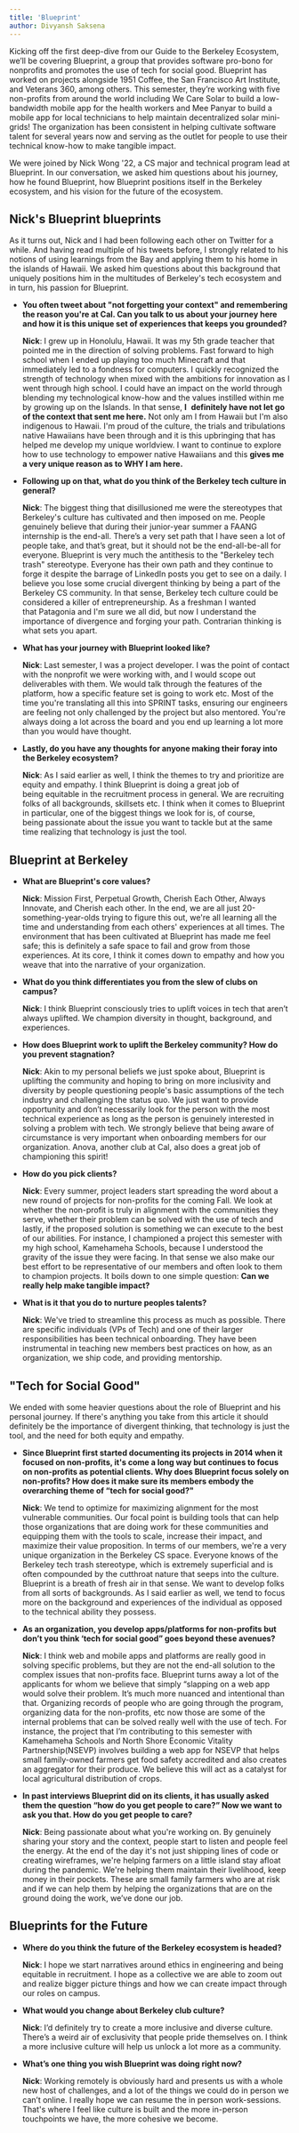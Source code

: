 ```yaml
---
title: 'Blueprint'
author: Divyansh Saksena
---
```


Kicking off the first deep-dive from our Guide to the Berkeley Ecosystem, we’ll be covering Blueprint, a group that provides software pro-bono for nonprofits and promotes the use of tech for social good. Blueprint has worked on projects alongside 1951 Coffee, the San Francisco Art Institute, and Veterans 360, among others. This semester, they’re working with five non-profits from around the world including We Care Solar to build a low-bandwidth mobile app for the health workers and Mee Panyar to build a mobile app for local technicians to help maintain decentralized solar mini-grids! The organization has been consistent in helping cultivate software talent for several years now and serving as the outlet for people to use their technical know-how to make tangible impact.

We were joined by Nick Wong '22, a CS major and technical program lead at Blueprint. In our conversation, we asked him questions about his journey, how he found Blueprint, how Blueprint positions itself in the Berkeley ecosystem, and his vision for the future of the ecosystem.

## Nick's Blueprint blueprints

As it turns out, Nick and I had been following each other on Twitter for a while. And having read multiple of his tweets before, I strongly related to his notions of using learnings from the Bay and applying them to his home in the islands of Hawaii. We asked him questions about this background that uniquely positions him in the multitudes of Berkeley's tech ecosystem and in turn, his passion for Blueprint.

- **You often tweet about "not forgetting your context" and remembering the reason you're at Cal. Can you talk to us about your journey here and how it is this unique set of experiences that keeps you grounded?**

  **Nick**: I grew up in Honolulu, Hawaii. It was my 5th grade teacher that pointed me in the direction of solving problems. Fast forward to high school when I ended up playing too much Minecraft and that immediately led to a fondness for computers. I quickly recognized the strength of technology when mixed with the ambitions for innovation as I went through high school. I could have an impact on the world through blending my technological know-how and the values instilled within me by growing up on the Islands. In that sense, **I**  **definitely have not let go of the context that sent me here.** Not only am I from Hawaii but I'm also indigenous to Hawaii. I'm proud of the culture, the trials and tribulations native Hawaiians have been through and it is this upbringing that has helped me develop my unique worldview. I want to continue to explore how to use technology to empower native Hawaiians and this **gives me a very unique reason as to WHY I am here.**

- **Following up on that, what do you think of the Berkeley tech culture in general?**

  **Nick**: The biggest thing that disillusioned me were the stereotypes that Berkeley's culture has cultivated and then imposed on me. People genuinely believe that during their junior-year summer a FAANG internship is the end-all. There’s a very set path that I have seen a lot of people take, and that’s great, but it should not be the end-all-be-all for everyone. Blueprint is very much the antithesis to the "Berkeley tech trash" stereotype. Everyone has their own path and they continue to forge it despite the barrage of LinkedIn posts you get to see on a daily. I believe you lose some crucial divergent thinking by being a part of the Berkeley CS community. In that sense, Berkeley tech culture could be considered a killer of entrepreneurship. As a freshman I wanted that Patagonia and I'm sure we all did, but now I understand the importance of divergence and forging your path. Contrarian thinking is what sets you apart.

- **What has your journey with Blueprint looked like?**

  **Nick**: Last semester, I was a project developer. I was the point of contact with the nonprofit we were working with, and I would scope out deliverables with them. We would talk through the features of the platform, how a specific feature set is going to work etc. Most of the time you're translating all this into SPRINT tasks, ensuring our engineers are feeling not only challenged by the project but also mentored. You're always doing a lot across the board and you end up learning a lot more than you would have thought.

- **Lastly, do you have any thoughts for anyone making their foray into the Berkeley ecosystem?**
  
  **Nick**: As I said earlier as well, I think the themes to try and prioritize are equity and empathy. I think Blueprint is doing a great job of being equitable in the recruitment process in general. We are recruiting folks of all backgrounds, skillsets etc. I think when it comes to Blueprint in particular, one of the biggest things we look for is, of course, being passionate about the issue you want to tackle but at the same time realizing that technology is just the tool.

## Blueprint at Berkeley

- **What are Blueprint's core values?**

  **Nick**: Mission First, Perpetual Growth, Cherish Each Other, Always Innovate, and Cherish each other. In the end, we are all just 20-something-year-olds trying to figure this out, we're all learning all the time and understanding from each others' experiences at all times. The environment that has been cultivated at Blueprint has made me feel safe; this is definitely a safe space to fail and grow from those experiences. At its core, I think it comes down to empathy and how you weave that into the narrative of your organization.

- **What do you think differentiates you from the slew of clubs on campus?**

  **Nick**: I think Blueprint consciously tries to uplift voices in tech that aren’t always uplifted. We champion diversity in thought, background, and experiences.

- **How does Blueprint work to uplift the Berkeley community? How do you prevent stagnation?**

  **Nick**: Akin to my personal beliefs we just spoke about, Blueprint is uplifting the community and hoping to bring on more inclusivity and diversity by people questioning people's basic assumptions of the tech industry and challenging the status quo. We just want to provide opportunity and don’t necessarily look for the person with the most technical experience as long as the person is genuinely interested in solving a problem with tech. We strongly believe that being aware of circumstance is very important when onboarding members for our organization. Anova, another club at Cal, also does a great job of championing this spirit!

- **How do you pick clients?**

  **Nick**: Every summer, project leaders start spreading the word about a new round of projects for non-profits for the coming Fall. We look at whether the non-profit is truly in alignment with the communities they serve, whether their problem can be solved with the use of tech and lastly, if the proposed solution is something we can execute to the best of our abilities. For instance, I championed a project this semester with my high school, Kamehameha Schools, because I understood the gravity of the issue they were facing. In that sense we also make our best effort to be representative of our members and often look to them to champion projects. It boils down to one simple question: **Can we really help make tangible impact?**

- **What is it that you do to nurture peoples talents?**

  **Nick**: We've tried to streamline this process as much as possible. There are specific individuals (VPs of Tech) and one of their larger responsibilities has been technical onboarding. They have been instrumental in teaching new members best practices on how, as an organization, we ship code, and providing mentorship.

## "Tech for Social Good"

We ended with some heavier questions about the role of Blueprint and his personal journey. If there's anything you take from this article it should definitely be the importance of divergent thinking, that technology is just the tool, and the need for both equity and empathy.

- **Since Blueprint first started documenting its projects in 2014 when it focused on non-profits, it's come a long way but continues to focus on non-profits as potential clients. Why does Blueprint focus solely on non-profits? How does it make sure its members embody the overarching theme of “tech for social good?"**

  **Nick**: We tend to optimize for maximizing alignment for the most vulnerable communities. Our focal point is building tools that can help those organizations that are doing work for these communities and equipping them with the tools to scale, increase their impact, and maximize their value proposition.
  In terms of our members, we're a very unique organization in the Berkeley CS space. Everyone knows of the Berkeley tech trash stereotype, which is extremely superficial and is often compounded by the cutthroat nature that seeps into the culture. Blueprint is a breath of fresh air in that sense. We want to develop folks from all sorts of backgrounds. As I said earlier as well, we tend to focus more on the background and experiences of the individual as opposed to the technical ability they possess.

- **As an organization, you develop apps/platforms for non-profits but don’t you think ‘tech for social good” goes beyond these avenues?**

  **Nick**: I think web and mobile apps and platforms are really good in solving specific problems, but they are not the end-all solution to the complex issues that non-profits face. Blueprint turns away a lot of the applicants for whom we believe that simply “slapping on a web app would solve their problem. It’s much more nuanced and intentional than that. Organizing records of people who are going through the program, organizing data for the non-profits, etc now those are some of the internal problems that can be solved really well with the use of tech. For instance, the project that I’m contributing to this semester with Kamehameha Schools and North Shore Economic Vitality Partnership(NSEVP) involves building a web app for NSEVP that helps small family-owned farmers get food safety accredited and also creates an aggregator for their produce. We believe this will act as a catalyst for local agricultural distribution of crops.

- **In past interviews Blueprint did on its clients, it has usually asked them the question “how do you get people to care?” Now we want to ask you that. How do you get people to care?**

  **Nick**: Being passionate about what you're working on. By genuinely sharing your story and the context, people start to listen and people feel the energy. At the end of the day it's not just shipping lines of code or creating wireframes, we're helping farmers on a little island stay afloat during the pandemic. We're helping them maintain their livelihood, keep money in their pockets. These are small family farmers who are at risk and if we can help them by helping the organizations that are on the ground doing the work, we’ve done our job.

## Blueprints for the Future

- **Where do you think the future of the Berkeley ecosystem is headed?**

  **Nick**: I hope we start narratives around ethics in engineering and being equitable in recruitment. I hope as a collective we are able to zoom out and realize bigger picture things and how we can create impact through our roles on campus.

- **What would you change about Berkeley club culture?**

  **Nick**: I’d definitely try to create a more inclusive and diverse culture. There’s a weird air of exclusivity that people pride themselves on. I think a more inclusive culture will help us unlock a lot more as a community.

- **What’s one thing you wish Blueprint was doing right now?**

  **Nick**: Working remotely is obviously hard and presents us with a whole new host of challenges, and a lot of the things we could do in person we can’t online. I really hope we can resume the in person work-sessions. That's where I feel like culture is built and the more in-person touchpoints we have, the more cohesive we become.
